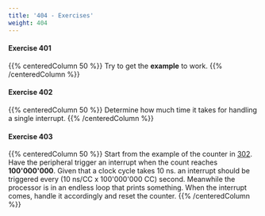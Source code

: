 ```yaml
---
title: '404 - Exercises'
weight: 404
---
```


#### Exercise 401

{{% centeredColumn 50 %}}
Try to get the <b>example</b> to work.
{{% /centeredColumn %}}


#### Exercise 402

{{% centeredColumn 50 %}}
Determine how much time it takes for handling a single interrupt.
{{% /centeredColumn %}}

#### Exercise 403

{{% centeredColumn 50 %}}
Start from the example of the counter in [302](http://localhost:1313/hwswcodesign-course/300_soc/302_counter/). Have the peripheral trigger an interrupt when the count reaches **100'000'000**. Given that a clock cycle takes 10 ns. an interrupt should be triggered every (10 ns/CC x 100'000'000 CC) second. Meanwhile the processor is in an endless loop that prints something.
When the interrupt comes, handle it accordingly and reset the counter.
{{% /centeredColumn %}}